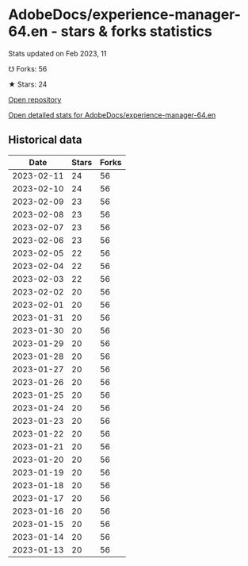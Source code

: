 # AdobeDocs/experience-manager-64.en - stars & forks statistics

Stats updated on Feb 2023, 11

☋ Forks: 56

★ Stars: 24

[Open repository](https://github.com/AdobeDocs/experience-manager-64.en)

[Open detailed stats for AdobeDocs/experience-manager-64.en](https://reviewgithub.com/rep/AdobeDocs/experience-manager-64.en)

## Historical data
| Date | Stars | Forks |
|------|-------|-------|
| 2023-02-11 | 24 | 56 | 
| 2023-02-10 | 24 | 56 | 
| 2023-02-09 | 23 | 56 | 
| 2023-02-08 | 23 | 56 | 
| 2023-02-07 | 23 | 56 | 
| 2023-02-06 | 23 | 56 | 
| 2023-02-05 | 22 | 56 | 
| 2023-02-04 | 22 | 56 | 
| 2023-02-03 | 22 | 56 | 
| 2023-02-02 | 20 | 56 | 
| 2023-02-01 | 20 | 56 | 
| 2023-01-31 | 20 | 56 | 
| 2023-01-30 | 20 | 56 | 
| 2023-01-29 | 20 | 56 | 
| 2023-01-28 | 20 | 56 | 
| 2023-01-27 | 20 | 56 | 
| 2023-01-26 | 20 | 56 | 
| 2023-01-25 | 20 | 56 | 
| 2023-01-24 | 20 | 56 | 
| 2023-01-23 | 20 | 56 | 
| 2023-01-22 | 20 | 56 | 
| 2023-01-21 | 20 | 56 | 
| 2023-01-20 | 20 | 56 | 
| 2023-01-19 | 20 | 56 | 
| 2023-01-18 | 20 | 56 | 
| 2023-01-17 | 20 | 56 | 
| 2023-01-16 | 20 | 56 | 
| 2023-01-15 | 20 | 56 | 
| 2023-01-14 | 20 | 56 | 
| 2023-01-13 | 20 | 56 | 

